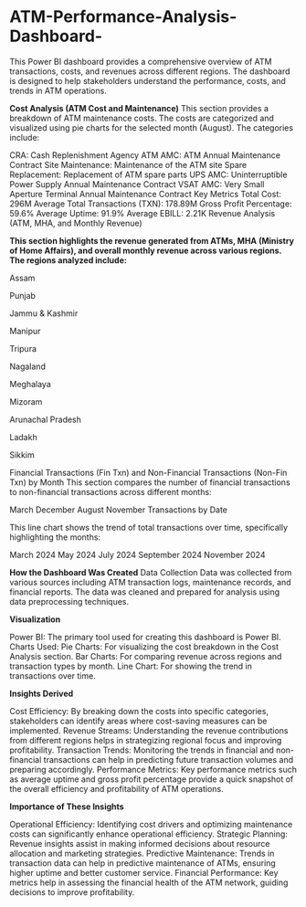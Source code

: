 # ATM-Performance-Analysis-Dashboard-

This Power BI dashboard provides a comprehensive overview of ATM transactions, costs, and revenues across different regions. The dashboard is designed to help stakeholders understand the performance, costs, and trends in ATM operations.


**Cost Analysis (ATM Cost and Maintenance)**
This section provides a breakdown of ATM maintenance costs. The costs are categorized and visualized using pie charts for the selected month (August). The categories include:

CRA: Cash Replenishment Agency
ATM AMC: ATM Annual Maintenance Contract
Site Maintenance: Maintenance of the ATM site
Spare Replacement: Replacement of ATM spare parts
UPS AMC: Uninterruptible Power Supply Annual Maintenance Contract
VSAT AMC: Very Small Aperture Terminal Annual Maintenance Contract
Key Metrics
Total Cost: 296M
Average Total Transactions (TXN): 178.89M
Gross Profit Percentage: 59.6%
Average Uptime: 91.9%
Average EBILL: 2.21K
Revenue Analysis (ATM, MHA, and Monthly Revenue)

**This section highlights the revenue generated from ATMs, MHA (Ministry of Home Affairs), and overall monthly revenue across various regions. The regions analyzed include:**

Assam

Punjab

Jammu & Kashmir

Manipur

Tripura

Nagaland

Meghalaya

Mizoram

Arunachal Pradesh

Ladakh

Sikkim

Financial Transactions (Fin Txn) and Non-Financial Transactions (Non-Fin Txn) by Month
This section compares the number of financial transactions to non-financial transactions across different months:

March
December
August
November
Transactions by Date

This line chart shows the trend of total transactions over time, specifically highlighting the months:

March 2024
May 2024
July 2024
September 2024
November 2024

**How the Dashboard Was Created**
Data Collection
Data was collected from various sources including ATM transaction logs, maintenance records, and financial reports. The data was cleaned and prepared for analysis using data preprocessing techniques.

**Visualization**

Power BI: The primary tool used for creating this dashboard is Power BI.
Charts Used:
Pie Charts: For visualizing the cost breakdown in the Cost Analysis section.
Bar Charts: For comparing revenue across regions and transaction types by month.
Line Chart: For showing the trend in transactions over time.

**Insights Derived**

Cost Efficiency: By breaking down the costs into specific categories, stakeholders can identify areas where cost-saving measures can be implemented.
Revenue Streams: Understanding the revenue contributions from different regions helps in strategizing regional focus and improving profitability.
Transaction Trends: Monitoring the trends in financial and non-financial transactions can help in predicting future transaction volumes and preparing accordingly.
Performance Metrics: Key performance metrics such as average uptime and gross profit percentage provide a quick snapshot of the overall efficiency and profitability of ATM operations.

**Importance of These Insights**

Operational Efficiency: Identifying cost drivers and optimizing maintenance costs can significantly enhance operational efficiency.
Strategic Planning: Revenue insights assist in making informed decisions about resource allocation and marketing strategies.
Predictive Maintenance: Trends in transaction data can help in predictive maintenance of ATMs, ensuring higher uptime and better customer service.
Financial Performance: Key metrics help in assessing the financial health of the ATM network, guiding decisions to improve profitability.

